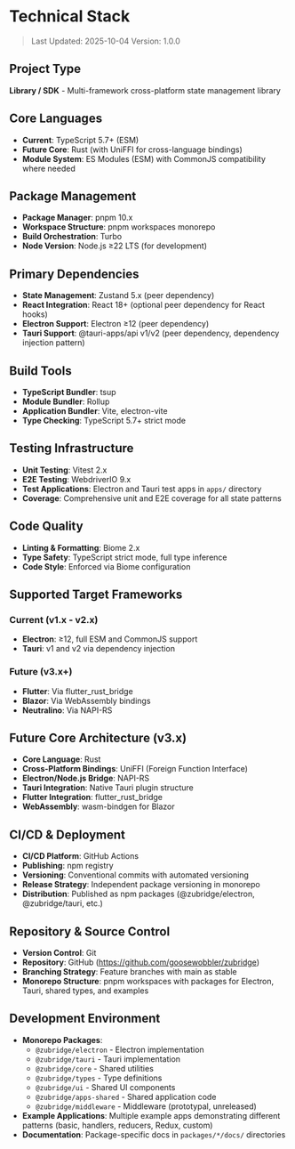 # Technical Stack

> Last Updated: 2025-10-04
> Version: 1.0.0

## Project Type

**Library / SDK** - Multi-framework cross-platform state management library

## Core Languages

- **Current**: TypeScript 5.7+ (ESM)
- **Future Core**: Rust (with UniFFI for cross-language bindings)
- **Module System**: ES Modules (ESM) with CommonJS compatibility where needed

## Package Management

- **Package Manager**: pnpm 10.x
- **Workspace Structure**: pnpm workspaces monorepo
- **Build Orchestration**: Turbo
- **Node Version**: Node.js ≥22 LTS (for development)

## Primary Dependencies

- **State Management**: Zustand 5.x (peer dependency)
- **React Integration**: React 18+ (optional peer dependency for React hooks)
- **Electron Support**: Electron ≥12 (peer dependency)
- **Tauri Support**: @tauri-apps/api v1/v2 (peer dependency, dependency injection pattern)

## Build Tools

- **TypeScript Bundler**: tsup
- **Module Bundler**: Rollup
- **Application Bundler**: Vite, electron-vite
- **Type Checking**: TypeScript 5.7+ strict mode

## Testing Infrastructure

- **Unit Testing**: Vitest 2.x
- **E2E Testing**: WebdriverIO 9.x
- **Test Applications**: Electron and Tauri test apps in `apps/` directory
- **Coverage**: Comprehensive unit and E2E coverage for all state patterns

## Code Quality

- **Linting & Formatting**: Biome 2.x
- **Type Safety**: TypeScript strict mode, full type inference
- **Code Style**: Enforced via Biome configuration

## Supported Target Frameworks

### Current (v1.x - v2.x)

- **Electron**: ≥12, full ESM and CommonJS support
- **Tauri**: v1 and v2 via dependency injection

### Future (v3.x+)

- **Flutter**: Via flutter_rust_bridge
- **Blazor**: Via WebAssembly bindings
- **Neutralino**: Via NAPI-RS

## Future Core Architecture (v3.x)

- **Core Language**: Rust
- **Cross-Platform Bindings**: UniFFI (Foreign Function Interface)
- **Electron/Node.js Bridge**: NAPI-RS
- **Tauri Integration**: Native Tauri plugin structure
- **Flutter Integration**: flutter_rust_bridge
- **WebAssembly**: wasm-bindgen for Blazor

## CI/CD & Deployment

- **CI/CD Platform**: GitHub Actions
- **Publishing**: npm registry
- **Versioning**: Conventional commits with automated versioning
- **Release Strategy**: Independent package versioning in monorepo
- **Distribution**: Published as npm packages (@zubridge/electron, @zubridge/tauri, etc.)

## Repository & Source Control

- **Version Control**: Git
- **Repository**: GitHub (https://github.com/goosewobbler/zubridge)
- **Branching Strategy**: Feature branches with main as stable
- **Monorepo Structure**: pnpm workspaces with packages for Electron, Tauri, shared types, and examples

## Development Environment

- **Monorepo Packages**:
  - `@zubridge/electron` - Electron implementation
  - `@zubridge/tauri` - Tauri implementation
  - `@zubridge/core` - Shared utilities
  - `@zubridge/types` - Type definitions
  - `@zubridge/ui` - Shared UI components
  - `@zubridge/apps-shared` - Shared application code
  - `@zubridge/middleware` - Middleware (prototypal, unreleased)
- **Example Applications**: Multiple example apps demonstrating different patterns (basic, handlers, reducers, Redux, custom)
- **Documentation**: Package-specific docs in `packages/*/docs/` directories
